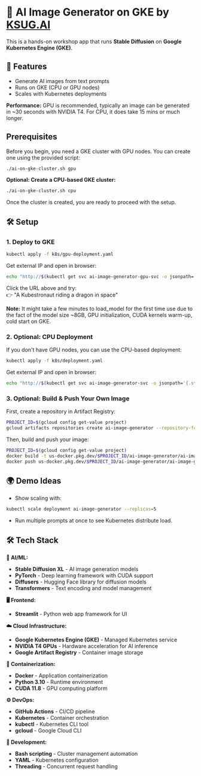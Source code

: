 # 🎨 AI Image Generator on GKE by [KSUG.AI](https://ksug.ai)

This is a hands-on workshop app that runs **Stable Diffusion** on **Google Kubernetes Engine (GKE)**.

## 🚀 Features
- Generate AI images from text prompts
- Runs on GKE (CPU or GPU nodes)
- Scales with Kubernetes deployments

**Performance:** GPU is recommended, typically an image can be generated in ~30 seconds with NVIDIA T4. For CPU, it does take 15 mins or much longer.

## Prerequisites

Before you begin, you need a GKE cluster with GPU nodes. You can create one using the provided script:

```bash
./ai-on-gke-cluster.sh gpu
```

**Optional: Create a CPU-based GKE cluster:**
```bash
./ai-on-gke-cluster.sh cpu
```
Once the cluster is created, you are ready to proceed with the setup.

## 🛠 Setup

### 1. Deploy to GKE
```bash
kubectl apply -f k8s/gpu-deployment.yaml
```

Get external IP and open in browser:
```bash
echo "http://$(kubectl get svc ai-image-generator-gpu-svc -o jsonpath='{.status.loadBalancer.ingress[0].ip}')"
```

Click the URL above and try:  
👉 "A Kubestronaut riding a dragon in space"

**Note:** It might take a few minutes to load_model for the first time use due to the fact of the model size ~8GB, GPU initialization, CUDA kernels warm-up, cold start on GKE.

### 2. Optional: CPU Deployment
If you don't have GPU nodes, you can use the CPU-based deployment:
```bash
kubectl apply -f k8s/deployment.yaml
```

Get external IP and open in browser:
```bash
echo "http://$(kubectl get svc ai-image-generator-svc -o jsonpath='{.status.loadBalancer.ingress[0].ip}')"
```

### 3. Optional: Build & Push Your Own Image

First, create a repository in Artifact Registry:

```bash
PROJECT_ID=$(gcloud config get-value project)
gcloud artifacts repositories create ai-image-generator --repository-format=docker --location=us-central1 --description="AI Image Generator repository"
```

Then, build and push your image:

```bash
PROJECT_ID=$(gcloud config get-value project)
docker build -t us-docker.pkg.dev/$PROJECT_ID/ai-image-generator/ai-image-generator:latest .
docker push us-docker.pkg.dev/$PROJECT_ID/ai-image-generator/ai-image-generator:latest
```

## 🌍 Demo Ideas
- Show scaling with:
```bash
kubectl scale deployment ai-image-generator --replicas=5
```
- Run multiple prompts at once to see Kubernetes distribute load.

## 🛠 Tech Stack

**🤖 AI/ML:**
- **Stable Diffusion XL** - AI image generation models
- **PyTorch** - Deep learning framework with CUDA support
- **Diffusers** - Hugging Face library for diffusion models
- **Transformers** - Text encoding and model management

**🖥️ Frontend:**
- **Streamlit** - Python web app framework for UI

**☁️ Cloud Infrastructure:**
- **Google Kubernetes Engine (GKE)** - Managed Kubernetes service
- **NVIDIA T4 GPUs** - Hardware acceleration for AI inference
- **Google Artifact Registry** - Container image storage

**🐳 Containerization:**
- **Docker** - Application containerization
- **Python 3.10** - Runtime environment
- **CUDA 11.8** - GPU computing platform

**⚙️ DevOps:**
- **GitHub Actions** - CI/CD pipeline
- **Kubernetes** - Container orchestration
- **kubectl** - Kubernetes CLI tool
- **gcloud** - Google Cloud CLI

**🔧 Development:**
- **Bash scripting** - Cluster management automation
- **YAML** - Kubernetes configuration
- **Threading** - Concurrent request handling
